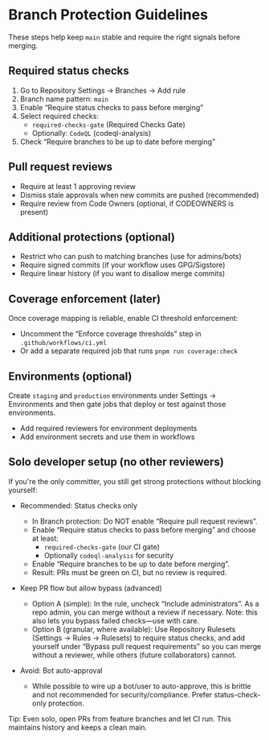 # Branch Protection Guidelines

These steps help keep `main` stable and require the right signals before merging.

## Required status checks

1. Go to Repository Settings → Branches → Add rule
2. Branch name pattern: `main`
3. Enable “Require status checks to pass before merging”
4. Select required checks:
   - `required-checks-gate` (Required Checks Gate)
   - Optionally: `CodeQL` (codeql-analysis)
5. Check “Require branches to be up to date before merging”

## Pull request reviews

- Require at least 1 approving review
- Dismiss stale approvals when new commits are pushed (recommended)
- Require review from Code Owners (optional, if CODEOWNERS is present)

## Additional protections (optional)

- Restrict who can push to matching branches (use for admins/bots)
- Require signed commits (if your workflow uses GPG/Sigstore)
- Require linear history (if you want to disallow merge commits)

## Coverage enforcement (later)

Once coverage mapping is reliable, enable CI threshold enforcement:

- Uncomment the “Enforce coverage thresholds” step in `.github/workflows/ci.yml`
- Or add a separate required job that runs `pnpm run coverage:check`

## Environments (optional)

Create `staging` and `production` environments under Settings → Environments and then gate jobs that deploy or test against those environments.

- Add required reviewers for environment deployments
- Add environment secrets and use them in workflows

## Solo developer setup (no other reviewers)

If you're the only committer, you still get strong protections without blocking yourself:

- Recommended: Status checks only
   - In Branch protection: Do NOT enable “Require pull request reviews”.
   - Enable “Require status checks to pass before merging” and choose at least:
      - `required-checks-gate` (our CI gate)
      - Optionally `codeql-analysis` for security
   - Enable “Require branches to be up to date before merging”.
   - Result: PRs must be green on CI, but no review is required.

- Keep PR flow but allow bypass (advanced)
   - Option A (simple): In the rule, uncheck “Include administrators”. As a repo admin, you can merge without a review if necessary. Note: this also lets you bypass failed checks—use with care.
   - Option B (granular, where available): Use Repository Rulesets (Settings → Rules → Rulesets) to require status checks, and add yourself under “Bypass pull request requirements” so you can merge without a reviewer, while others (future collaborators) cannot.

- Avoid: Bot auto-approval
   - While possible to wire up a bot/user to auto-approve, this is brittle and not recommended for security/compliance. Prefer status-check-only protection.

Tip: Even solo, open PRs from feature branches and let CI run. This maintains history and keeps a clean main.
